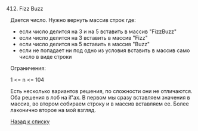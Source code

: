 412. Fizz Buzz

Дается число. Нужно вернуть массив строк где: 

- если число делится на 3 и на 5 вставить в массив "FizzBuzz"
- если число делится на 3 вставить в массив "Fizz"
- если число делится на 5 вставить в массив "Buzz"
- если не попадает ни под одно из условия вставить в массив само число в виде строки

Ограничения:

1 <= n <= 104

Есть несколько вариантов решения, по сложности они не отличаются. Оба решения в лоб на if'ах. В первом мы сразу вставляем значения в массив, во втором собираем строку и в массив вставляем ее. Более лаконично второе на мой взгляд.

[Назад к списку](../README.md)